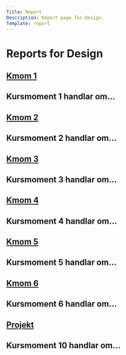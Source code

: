 ```yaml
---
Title: Report
Description: Report page for Design.
Template: report
---
```


Reports for Design
==========================
<div class="kmom-box">
    <a href="report/kmom01"><h2>Kmom 1<h2></a>
    <p>Kursmoment 1 handlar om...</p>
</div>

<div class="kmom-box">
    <a href="report/kmom02"><h2>Kmom 2<h2></a>
    <p>Kursmoment 2 handlar om...</p>
</div>

<div class="kmom-box">
    <a href="report/kmom03"><h2>Kmom 3<h2></a>
    <p>Kursmoment 3 handlar om...</p>
</div>

<div class="kmom-box">
    <a href="report/kmom04"><h2>Kmom 4<h2></a>
    <p>Kursmoment 4 handlar om...</p>
</div>

<div class="kmom-box">
    <a href="report/kmom05"><h2>Kmom 5<h2></a>
    <p>Kursmoment 5 handlar om...</p>
</div>

<div class="kmom-box">
    <a href="report/kmom06"><h2>Kmom 6<h2></a>
    <p>Kursmoment 6 handlar om...</p>
</div>

<div class="kmom-box design">
    <a href="report/kmom10"><h2>Projekt<h2></a>
    <p>Kursmoment 10 handlar om...</p>
</div>